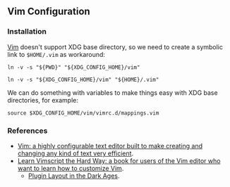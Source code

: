 ## Vim Configuration

### Installation

[Vim] doesn't support XDG base directory,
so we need to create a symbolic link to `$HOME/.vim` as workaround:

```shell
ln -v -s "${PWD}" "${XDG_CONFIG_HOME}/vim"

ln -v -s "${XDG_CONFIG_HOME}/vim" "${HOME}/.vim"
```

We can do something with variables
to make things easy with XDG base directories,
for example:

```vim vimrc
source $XDG_CONFIG_HOME/vim/vimrc.d/mappings.vim
```

### References

-   [Vim: a highly configurable text editor built to make creating and changing any kind of text very efficient][Vim].
-   [Learn Vimscript the Hard Way: a book for users of the Vim editor who want to learn how to customize Vim](https://learnvimscriptthehardway.stevelosh.com).
    - [Plugin Layout in the Dark Ages](https://learnvimscriptthehardway.stevelosh.com/chapters/42.html).

[Vim]: <https://www.vim.org> "Vim is a highly configurable text editor built to make creating and changing any kind of text very efficient."